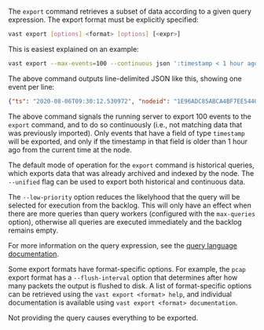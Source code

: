 The `export` command retrieves a subset of data according to a given query
expression. The export format must be explicitly specified:

```bash
vast export [options] <format> [options] [<expr>]
```

This is easiest explained on an example:

```bash
vast export --max-events=100 --continuous json ':timestamp < 1 hour ago'
```

The above command outputs line-delimited JSON like this, showing one event per
line:

```json
{"ts": "2020-08-06T09:30:12.530972", "nodeid": "1E96ADC85ABCA4BF7EE5440CCD5EB324BEFB6B00#85879", "aid": 9, "actor_name": "pcap-reader", "key": "source.start", "value": "1596706212530"}
```

The above command signals the running server to export 100 events to the
`export` command, and to do so continuously (i.e., not matching data that was
previously imported). Only events that have a field of type `timestamp` will be
exported, and only if the timestamp in that field is older than 1 hour ago from
the current time at the node.

The default mode of operation for the `export` command is historical queries,
which exports data that was already archived and indexed by the node. The
`--unified` flag can be used to export both historical and continuous data.

The `--low-priority` option reduces the likelyhood that the query will be
selected for execution from the backlog. This will only have an effect when
there are more queries than query workers (configured with the `max-queries`
option), otherwise all queries are executed immediately and the backlog remains
empty.

For more information on the query expression, see the [query language
documentation](https://docs.tenzir.com/vast/query-language/overview).

Some export formats have format-specific options. For example, the `pcap` export
format has a `--flush-interval` option that determines after how many packets
the output is flushed to disk. A list of format-specific options can be
retrieved using the `vast export <format> help`, and individual documentation is
available using `vast export <format> documentation`.

Not providing the query causes everything to be exported.
